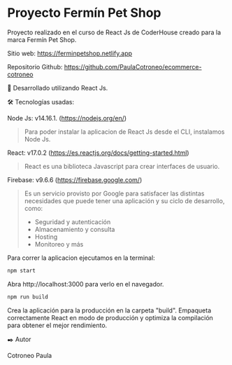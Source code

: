 # Proyecto Fermín Pet Shop

Proyecto realizado en el curso de React Js de CoderHouse creado para la marca Fermín Pet Shop.

Sitio web: https://ferminpetshop.netlify.app

Repositorio Github: https://github.com/PaulaCotroneo/ecommerce-cotroneo


🚀 Desarrollado utilizando React Js.


🛠️ Tecnologías usadas:


Node Js: v14.16.1. (https://nodejs.org/en/)

> Para poder instalar la aplicacion de React Js 
> desde el CLI, instalamos Node Js.


React: v17.0.2 (https://es.reactjs.org/docs/getting-started.html)

> React es una biblioteca Javascript 
> para crear interfaces de usuario.


Firebase: v9.6.6 (https://firebase.google.com/)

> Es un servicio provisto por Google para satisfacer
> las distintas necesidades que puede tener una
> aplicación y su ciclo de desarrollo, como:
> - Seguridad y autenticación
> - Almacenamiento y consulta
> - Hosting
> - Monitoreo y más


Para correr la aplicacion ejecutamos en la terminal:

```sh
npm start
```

Abra http://localhost:3000 para verlo en el navegador.


```sh
npm run build
```

Crea la aplicación para la producción en la carpeta "build". Empaqueta correctamente React en modo de producción y optimiza la compilación para obtener el mejor rendimiento.



✒️ Autor

Cotroneo Paula





